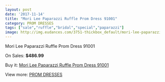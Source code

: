 ```yaml
---
layout: post
date: '2017-11-14'
title: "Mori Lee Paparazzi Ruffle Prom Dress 91001"
category: PROM DRESSES
tags: ["sale","ruffle","bridal","special","paparazzi"]
image: http://img.eudances.com/3751-thickbox_default/mori-lee-paparazzi-ruffle-prom-dress-91001.jpg
---
```

Mori Lee Paparazzi Ruffle Prom Dress 91001

On Sales: **$486.99**
<a href="https://www.eudances.com/en/prom-dresses/1248-mori-lee-paparazzi-ruffle-prom-dress-91001.html"><amp-img layout="responsive" width="600" height="600" src="//img.eudances.com/3751-thickbox_default/mori-lee-paparazzi-ruffle-prom-dress-91001.jpg" alt="Mori Lee Paparazzi Ruffle Prom Dress 91001 0" /></a>
<a href="https://www.eudances.com/en/prom-dresses/1248-mori-lee-paparazzi-ruffle-prom-dress-91001.html"><amp-img layout="responsive" width="600" height="600" src="//img.eudances.com/3752-thickbox_default/mori-lee-paparazzi-ruffle-prom-dress-91001.jpg" alt="Mori Lee Paparazzi Ruffle Prom Dress 91001 1" /></a>

Buy it: [Mori Lee Paparazzi Ruffle Prom Dress 91001](https://www.eudances.com/en/prom-dresses/1248-mori-lee-paparazzi-ruffle-prom-dress-91001.html "Mori Lee Paparazzi Ruffle Prom Dress 91001")

View more: [PROM DRESSES](https://www.eudances.com/en/13-prom-dresses "PROM DRESSES")